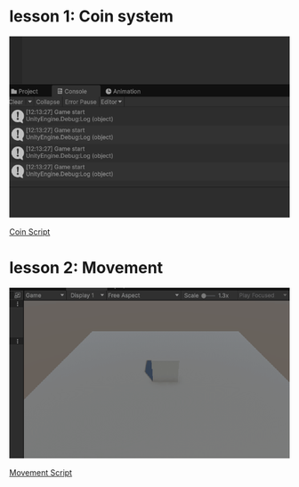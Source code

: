 # lesson 1: Coin system
![Coin Animation](coin.gif)

[Coin Script](https://github.com/Jonah-Robojoon/ProgtutM4/blob/main/Assets/scripts/PlayerScore.cs)

# lesson 2: Movement
![movement Animation](movement.gif)

[Movement Script](https://github.com/Jonah-Robojoon/ProgtutM4/blob/main/Assets/scripts/Jump.cs)
